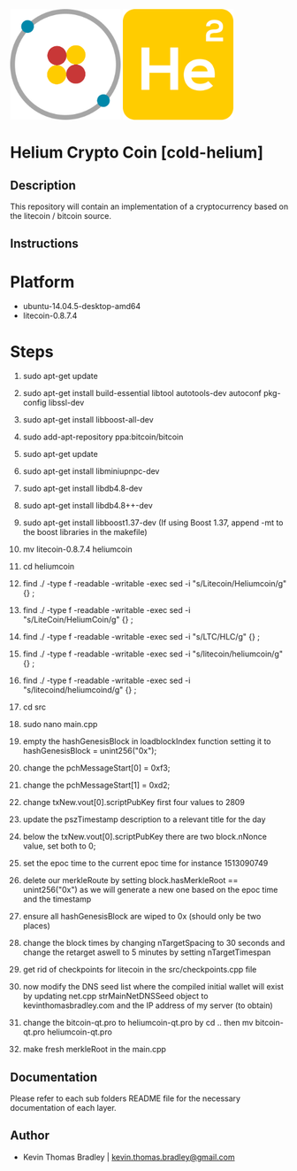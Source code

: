 <img src="https://github.com/kevinthomasbradley/cold-helium/blob/master/styles/logo1.png" width="200"> 
<img src="https://github.com/kevinthomasbradley/cold-helium/blob/master/styles/logo2.png" width="200"> 

# Helium Crypto Coin [cold-helium]

## Description

This repository will contain an implementation of a cryptocurrency based on the litecoin / bitcoin source.

## Instructions

# Platform
* ubuntu-14.04.5-desktop-amd64
* litecoin-0.8.7.4

# Steps
1. sudo apt-get update
2. sudo apt-get install build-essential libtool autotools-dev autoconf pkg-config libssl-dev
3. sudo apt-get install libboost-all-dev
4. sudo add-apt-repository ppa:bitcoin/bitcoin
5. sudo apt-get update
6. sudo apt-get install libminiupnpc-dev 

7. sudo apt-get install libdb4.8-dev
8. sudo apt-get install libdb4.8++-dev
9. sudo apt-get install libboost1.37-dev
(If using Boost 1.37, append -mt to the boost libraries in the makefile)

10. mv litecoin-0.8.7.4 heliumcoin
11. cd heliumcoin

12. find ./ -type f -readable -writable -exec sed -i "s/Litecoin/Heliumcoin/g" {} \;
13. find ./ -type f -readable -writable -exec sed -i "s/LiteCoin/HeliumCoin/g" {} \;
14. find ./ -type f -readable -writable -exec sed -i "s/LTC/HLC/g" {} \;
15. find ./ -type f -readable -writable -exec sed -i "s/litecoin/heliumcoin/g" {} \;
16. find ./ -type f -readable -writable -exec sed -i "s/litecoind/heliumcoind/g" {} \;

17. cd src
18. sudo nano main.cpp

19. empty the hashGenesisBlock in loadblockIndex function setting it to hashGenesisBlock = unint256("0x");
20. change the pchMessageStart[0] = 0xf3;
21. change the pchMessageStart[1] = 0xd2;
22. change txNew.vout[0].scriptPubKey first four values to 2809
23. update the pszTimestamp description to a relevant title for the day
24. below the txNew.vout[0].scriptPubKey there are two block.nNonce value, set both to 0;
25. set the epoc time to the current epoc time for instance 1513090749
26. delete our merkleRoute by setting block.hasMerkleRoot == unint256("0x") as we will generate a new one based on the epoc time and the timestamp
27. ensure all hashGenesisBlock are wiped to 0x (should only be two places)
28. change the block times by changing nTargetSpacing to 30 seconds and change the retarget aswell to 5 minutes by setting nTargetTimespan
29. get rid of checkpoints for litecoin in the src/checkpoints.cpp file
30. now modify the DNS seed list where the compiled initial wallet will exist by updating net.cpp strMainNetDNSSeed object to kevinthomasbradley.com and the IP address of my server (to obtain)
31. change the bitcoin-qt.pro to heliumcoin-qt.pro by cd .. then mv bitcoin-qt.pro heliumcoin-qt.pro
32. make fresh merkleRoot in the main.cpp

## Documentation

Please refer to each sub folders README file for the necessary documentation of each layer.

## Author
* Kevin Thomas Bradley | kevin.thomas.bradley@gmail.com
